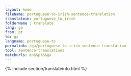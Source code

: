 ```yaml
---
layout: home
fileName: portuguese-to-irish-sentence-translation
translatein: portuguese_to_irish
folderName : translate
lang: ga
from: pt
to: ga
langname: portuguese-to
permalink: /ga/portuguese-to-irish-sentence-translation
tool: sentence-translations
matchurls: en&&pt&&ga
---
```

{% include section/translateinto.html %}
